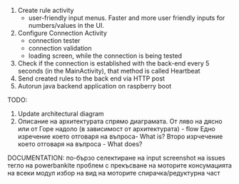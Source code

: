 1. Create rule activity
    - user-friendly input menus. Faster and more user friendly inputs for numbers/values in the UI.
2. Configure Connection Activity
   - connection tester
   - connection validation
   - loading screen, while the connection is being tested
3. Check if the connection is established with the back-end every 5 seconds (in the MainActivity), that method is called Heartbeat
4. Send created rules to the back end via HTTP post
5. Autorun java backend application on raspberry boot

TODO:
1. Update architectural diagram
2. Описание на архитектурата спрямо диаграмата. От ляво на дясно или от Горе надоло (в зависимост от архитектурата) - flow
Едно изречение което отговаря на въпроса- What is?
Второ изрчечение което отговаря на въпроса - What does? 
 

DOCUMENTATION:
по-бързо селектиране на input
screenshot на issues
тегло на powerbankite
проблем с прекъсване на моторите
консумацията на всеки модул
избор на вид на моторите
спирачка/редуктурна част
